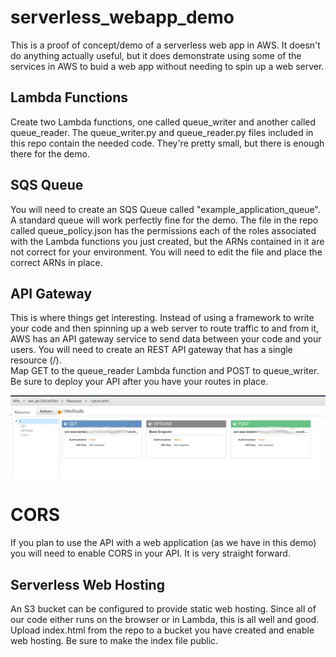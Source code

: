 # serverless_webapp_demo
This is a proof of concept/demo of a serverless web app in AWS.  It doesn't do anything actually useful, but it does demonstrate using some of the services in AWS
to buid a web app without needing to spin up a web server.
## Lambda Functions
Create two Lambda functions, one called queue_writer and another called queue_reader.  The queue_writer.py and queue_reader.py files included in this repo contain
the needed code.  They're pretty small, but there is enough there for the demo.
## SQS Queue
You will need to create an SQS Queue called "example_application_queue".  A standard queue will work perfectly fine for the demo.  The file in the repo called
queue_policy.json has the permissions each of the roles associated with the Lambda functions you just created, but the ARNs contained in it are not correct for
your environment.  You will need to edit the file and place the correct ARNs in place.
## API Gateway
This is where things get interesting.  Instead of using a framework to write your code and then spinning up a web server to route traffic to and from it, AWS 
has an API gateway service to send data between your code and your users.  You will need to create an REST API gateway that has a single resource (/).  
Map GET to the queue_reader Lambda function and POST to queue_writer. Be sure to deploy your API after you have your routes in place.

![api_routes](images/api.png)

# CORS
If you plan to use the API with a web application (as we have in this demo) you will need to enable CORS in your API.  It is very straight forward.
## Serverless Web Hosting
An S3 bucket can be configured to provide static web hosting.  Since all of our code either runs on the browser or in Lambda, this is all well and good.  Upload
index.html from the repo to a bucket you have created and enable web hosting.  Be sure to make the index file public.
